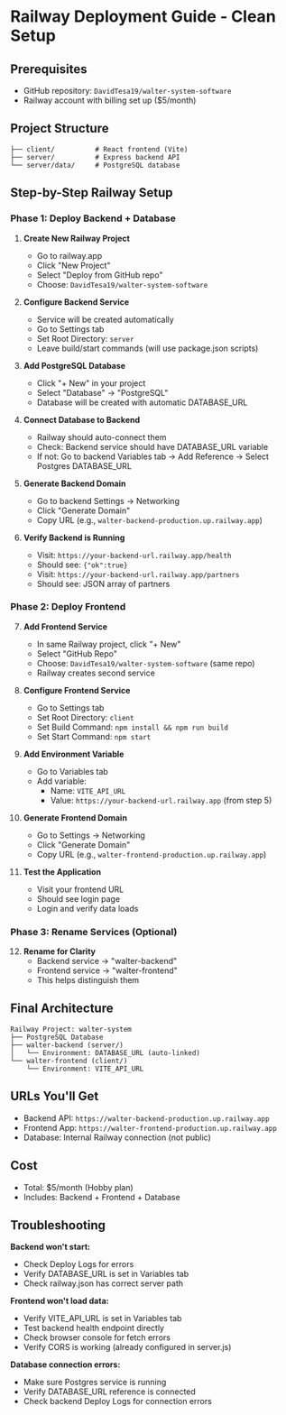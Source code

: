 # Railway Deployment Guide - Clean Setup

## Prerequisites
- GitHub repository: `DavidTesa19/walter-system-software`
- Railway account with billing set up ($5/month)

## Project Structure
```
├── client/          # React frontend (Vite)
├── server/          # Express backend API
└── server/data/     # PostgreSQL database
```

## Step-by-Step Railway Setup

### Phase 1: Deploy Backend + Database

1. **Create New Railway Project**
   - Go to railway.app
   - Click "New Project"
   - Select "Deploy from GitHub repo"
   - Choose: `DavidTesa19/walter-system-software`

2. **Configure Backend Service**
   - Service will be created automatically
   - Go to Settings tab
   - Set Root Directory: `server`
   - Leave build/start commands (will use package.json scripts)

3. **Add PostgreSQL Database**
   - Click "+ New" in your project
   - Select "Database" → "PostgreSQL"
   - Database will be created with automatic DATABASE_URL

4. **Connect Database to Backend**
   - Railway should auto-connect them
   - Check: Backend service should have DATABASE_URL variable
   - If not: Go to backend Variables tab → Add Reference → Select Postgres DATABASE_URL

5. **Generate Backend Domain**
   - Go to backend Settings → Networking
   - Click "Generate Domain"
   - Copy URL (e.g., `walter-backend-production.up.railway.app`)

6. **Verify Backend is Running**
   - Visit: `https://your-backend-url.railway.app/health`
   - Should see: `{"ok":true}`
   - Visit: `https://your-backend-url.railway.app/partners`
   - Should see: JSON array of partners

### Phase 2: Deploy Frontend

7. **Add Frontend Service**
   - In same Railway project, click "+ New"
   - Select "GitHub Repo"
   - Choose: `DavidTesa19/walter-system-software` (same repo)
   - Railway creates second service

8. **Configure Frontend Service**
   - Go to Settings tab
   - Set Root Directory: `client`
   - Set Build Command: `npm install && npm run build`
   - Set Start Command: `npm start`

9. **Add Environment Variable**
   - Go to Variables tab
   - Add variable:
     - Name: `VITE_API_URL`
     - Value: `https://your-backend-url.railway.app` (from step 5)

10. **Generate Frontend Domain**
    - Go to Settings → Networking
    - Click "Generate Domain"
    - Copy URL (e.g., `walter-frontend-production.up.railway.app`)

11. **Test the Application**
    - Visit your frontend URL
    - Should see login page
    - Login and verify data loads

### Phase 3: Rename Services (Optional)

12. **Rename for Clarity**
    - Backend service → "walter-backend"
    - Frontend service → "walter-frontend"
    - This helps distinguish them

## Final Architecture

```
Railway Project: walter-system
├── PostgreSQL Database
├── walter-backend (server/)
│   └── Environment: DATABASE_URL (auto-linked)
└── walter-frontend (client/)
    └── Environment: VITE_API_URL
```

## URLs You'll Get

- Backend API: `https://walter-backend-production.up.railway.app`
- Frontend App: `https://walter-frontend-production.up.railway.app`
- Database: Internal Railway connection (not public)

## Cost

- Total: $5/month (Hobby plan)
- Includes: Backend + Frontend + Database

## Troubleshooting

**Backend won't start:**
- Check Deploy Logs for errors
- Verify DATABASE_URL is set in Variables tab
- Check railway.json has correct server path

**Frontend won't load data:**
- Verify VITE_API_URL is set in Variables tab
- Test backend health endpoint directly
- Check browser console for fetch errors
- Verify CORS is working (already configured in server.js)

**Database connection errors:**
- Make sure Postgres service is running
- Verify DATABASE_URL reference is connected
- Check backend Deploy Logs for connection errors
